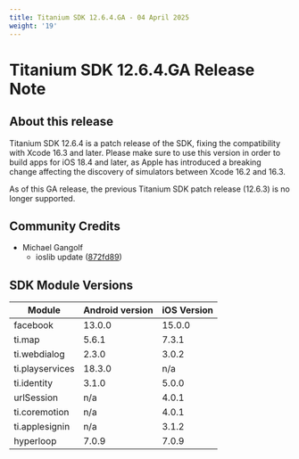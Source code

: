 ```yaml
---
title: Titanium SDK 12.6.4.GA - 04 April 2025
weight: '19'
---
```


# Titanium SDK 12.6.4.GA Release Note

## About this release

Titanium SDK 12.6.4 is a patch release of the SDK, fixing the compatibility with Xcode 16.3 and later.
Please make sure to use this version in order to build apps for iOS 18.4 and later, as Apple has
introduced a breaking change affecting the discovery of simulators between Xcode 16.2 and 16.3.

As of this GA release, the previous Titanium SDK patch release (12.6.3) is no longer supported.

## Community Credits

* Michael Gangolf
  * ioslib update ([872fd89](https://github.com/tidev/titanium_mobile/commit/872fd893e0573910069bee4d5f0246e387660dc9))

## SDK Module Versions

| Module      | Android version | iOS Version |
| ----------- | --------------- | ----------- |
| facebook | 13.0.0 | 15.0.0 |
| ti.map | 5.6.1 | 7.3.1 |
| ti.webdialog | 2.3.0 | 3.0.2 |
| ti.playservices | 18.3.0 | n/a |
| ti.identity | 3.1.0 | 5.0.0 |
| urlSession | n/a | 4.0.1 |
| ti.coremotion | n/a | 4.0.1 |
| ti.applesignin | n/a | 3.1.2 |
| hyperloop | 7.0.9 | 7.0.9 |
